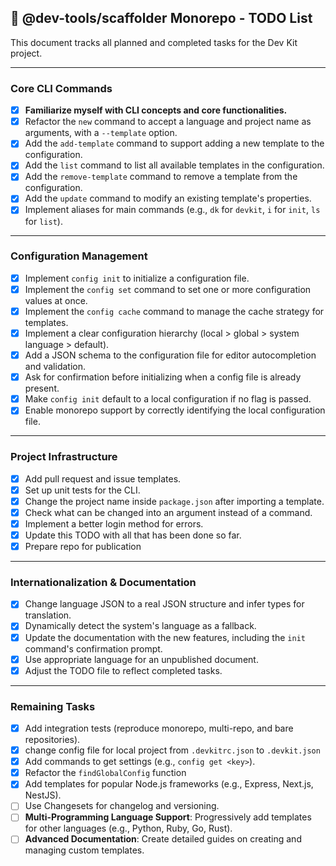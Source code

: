 ## 🚀 @dev-tools/scaffolder Monorepo - TODO List

This document tracks all planned and completed tasks for the Dev Kit project.

---

### Core CLI Commands

- [x] **Familiarize myself with CLI concepts and core functionalities.**
- [x] Refactor the `new` command to accept a language and project name as arguments, with a `--template` option.
- [x] Add the `add-template` command to support adding a new template to the configuration.
- [x] Add the `list` command to list all available templates in the configuration.
- [x] Add the `remove-template` command to remove a template from the configuration.
- [x] Add the `update` command to modify an existing template's properties.
- [x] Implement aliases for main commands (e.g., `dk` for `devkit`, `i` for `init`, `ls` for `list`).

---

### Configuration Management

- [x] Implement `config init` to initialize a configuration file.
- [x] Implement the `config set` command to set one or more configuration values at once.
- [x] Implement the `config cache` command to manage the cache strategy for templates.
- [x] Implement a clear configuration hierarchy (local > global > system language > default).
- [x] Add a JSON schema to the configuration file for editor autocompletion and validation.
- [x] Ask for confirmation before initializing when a config file is already present.
- [x] Make `config init` default to a local configuration if no flag is passed.
- [x] Enable monorepo support by correctly identifying the local configuration file.

---

### Project Infrastructure

- [x] Add pull request and issue templates.
- [x] Set up unit tests for the CLI.
- [x] Change the project name inside `package.json` after importing a template.
- [x] Check what can be changed into an argument instead of a command.
- [x] Implement a better login method for errors.
- [x] Update this TODO with all that has been done so far.
- [x] Prepare repo for publication

---

### Internationalization & Documentation

- [x] Change language JSON to a real JSON structure and infer types for translation.
- [x] Dynamically detect the system's language as a fallback.
- [x] Update the documentation with the new features, including the `init` command's confirmation prompt.
- [x] Use appropriate language for an unpublished document.
- [x] Adjust the TODO file to reflect completed tasks.

---

### Remaining Tasks

- [x] Add integration tests (reproduce monorepo, multi-repo, and bare repositories).
- [x] change config file for local project from `.devkitrc.json` to `.devkit.json`
- [x] Add commands to get settings (e.g., `config get <key>`).
- [x] Refactor the `findGlobalConfig` function
- [x] Add templates for popular Node.js frameworks (e.g., Express, Next.js, NestJS).
- [ ] Use Changesets for changelog and versioning.
- [ ] **Multi-Programming Language Support**: Progressively add templates for other languages (e.g., Python, Ruby, Go, Rust).
- [ ] **Advanced Documentation**: Create detailed guides on creating and managing custom templates.
